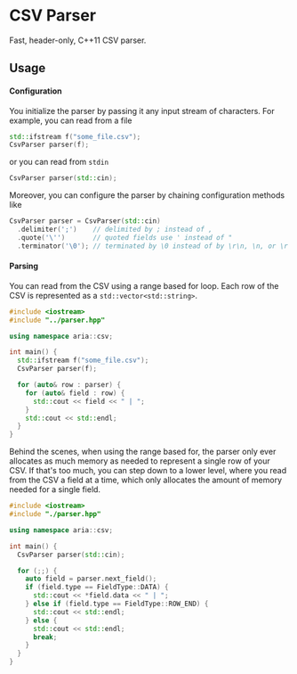 # CSV Parser

Fast, header-only, C++11 CSV parser.

## Usage

#### Configuration

You initialize the parser by passing it any input stream of characters. For example,
you can read from a file

```cpp
std::ifstream f("some_file.csv");
CsvParser parser(f);
```

or you can read from `stdin`

```cpp
CsvParser parser(std::cin);
```

Moreover, you can configure the parser by chaining configuration methods like

```cpp
CsvParser parser = CsvParser(std::cin)
  .delimiter(';')    // delimited by ; instead of ,
  .quote('\'')       // quoted fields use ' instead of "
  .terminator('\0'); // terminated by \0 instead of by \r\n, \n, or \r
```

#### Parsing

You can read from the CSV using a range based for loop. Each row of the CSV
is represented as a `std::vector<std::string>`.

```cpp
#include <iostream>
#include "../parser.hpp"

using namespace aria::csv;

int main() {
  std::ifstream f("some_file.csv");
  CsvParser parser(f);

  for (auto& row : parser) {
    for (auto& field : row) {
      std::cout << field << " | ";
    }
    std::cout << std::endl;
  }
}
```

Behind the scenes, when using the range based for, the parser only ever allocates
as much memory as needed to represent a single row of your CSV. If that's too
much, you can step down to a lower level, where you read from the CSV a field at
a time, which only allocates the amount of memory needed for a single field.

```cpp
#include <iostream>
#include "./parser.hpp"

using namespace aria::csv;

int main() {
  CsvParser parser(std::cin);

  for (;;) {
    auto field = parser.next_field();
    if (field.type == FieldType::DATA) {
      std::cout << *field.data << " | ";
    } else if (field.type == FieldType::ROW_END) {
      std::cout << std::endl;
    } else {
      std::cout << std::endl;
      break;
    }
  }
}
```
